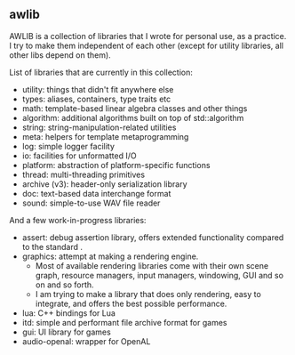 ## awlib ##
AWLIB is a collection of libraries that I wrote for personal use, as a practice.
I try to make them independent of each other (except for utility libraries, all other libs depend on them).

List of libraries that are currently in this collection:

- utility: things that didn't fit anywhere else
- types: aliases, containers, type traits etc
- math: template-based linear algebra classes and other things
- algorithm: additional algorithms built on top of std::algorithm
- string: string-manipulation-related utilities
- meta: helpers for template metaprogramming
- log: simple logger facility
- io: facilities for unformatted I/O
- platform: abstraction of platform-specific functions
- thread: multi-threading primitives
- archive (v3): header-only serialization library
- doc: text-based data interchange format
- sound: simple-to-use WAV file reader

And a few work-in-progress libraries:
- assert: debug assertion library, offers extended functionality compared to the standard <cassert>.
- graphics: attempt at making a rendering engine.
	- Most of available rendering libraries come with their own scene graph, resource managers, input managers, windowing, GUI and so on and so forth.
	- I am trying to make a library that does only rendering, easy to integrate, and offers the best possible performance.
- lua: C++ bindings for Lua
- itd: simple and performant file archive format for games
- gui: UI library for games
- audio-openal: wrapper for OpenAL

